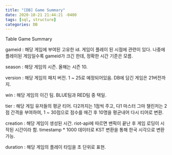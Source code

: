 ```yaml
---
title: "[DB] Game Summary"
date: 2020-10-21 21:44:21 -0400
tags: [sql, structure]
categories: DB
---
```


Table Game Summary

gameid : 해당 게임에 부여된 고유한 id. 게임이 플레이 된 시점에 관련이 있다. 나중에 플레이된 게임일수록 gameid가 크긴 한데, 정확한 시간 기준은 모름.

season : 해당 게임의 시즌. 올해는 시즌 10.

version : 해당 게임의 패치 버전. 1 ~ 25로 예정되어있음. DB에 담긴 게임은 21버전까지.

win : 해당 게임의 이긴 팀. BLUE팀과 RED팀 중 택일. 

tier  : 해당 게임 유저들의 평균 티어. 다2까지는 1점씩 주고, 다1 마스터 그마 챌린저는 2점 간격을 부여하여, 1 ~ 30점으로 점수를 매긴 후 10명을 평균내어 다시 티어로 변환.

creation : 해당 게임이 생성된 시간. riot-api에 따르면 밴픽이 끝난 후 게임 로딩이 시작된 시간이라 함. timestamp * 1000 데이터로 KST 변환을 통해 한국 시각으로 변환 가능.

duration : 해당 게임의 플레이 타임을 초 단위로 표현.
